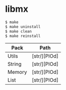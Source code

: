 # libmx
```sh
$ make
$ make uninstall
$ make clean
$ make reinstall
```

| Pack | Path |
| ------ | ------ |
| Utils | [str/][PlOd] |
| String | [str/][PlOd] |
| Memory | [str/][PlOd] |
| List | [str/][PlOd] |
